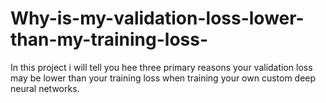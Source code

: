 # Why-is-my-validation-loss-lower-than-my-training-loss-
In this project i will tell you hee three primary reasons your validation loss may be lower than your training loss when training your own custom deep neural networks.
